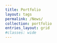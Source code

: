 ```yaml
---
title: Portfolio
layout: tags
permalink: /News/
collection: portfolio
entries_layout: grid
#classes: wide
---
```


<!--
#---
#title:  "News"
#layout: tags
#permalink: /News/
#sidebar:
#  nav: "main"
#author_profile: false #true
#comments: true
#---

-->

